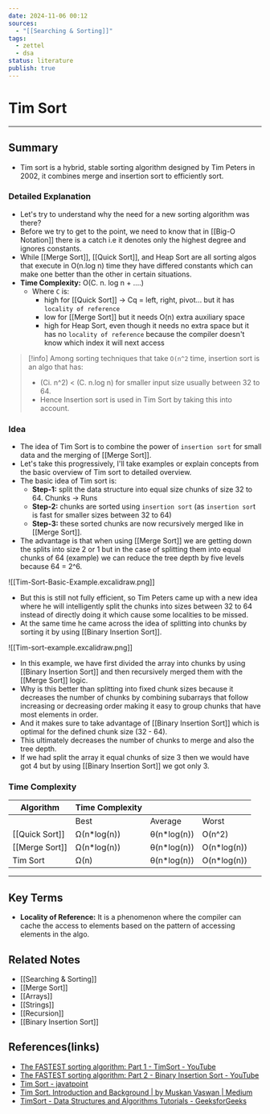 ```yaml
---
date: 2024-11-06 00:12
sources:
  - "[[Searching & Sorting]]"
tags:
  - zettel
  - dsa
status: literature
publish: true
---
```

# Tim Sort
---
## Summary
- Tim sort is a hybrid, stable sorting algorithm designed by Tim Peters in 2002, it combines merge and insertion sort to efficiently sort.

### Detailed Explanation

- Let's try to understand why the need for a new sorting algorithm was there?
- Before we try to get to the point, we need to know that in [[Big-O Notation]] there is a catch i.e it denotes only the highest degree and ignores constants.
- While [[Merge Sort]], [[Quick Sort]], and Heap Sort are all sorting algos that execute in O(n.log n) time they have differed constants which can make one better than the other in certain situations.
- **Time Complexity:** O(C. n. log n + ....)
	- Where `C` is:
		- high for [[Quick Sort]] -> Cq = left, right, pivot... but it has `locality of reference`
		- low for [[Merge Sort]] but it needs O(n) extra auxiliary space
		- high for Heap Sort, even though it needs no extra space but it has no `locality of reference` because the compiler doesn't know which index it will next access

> [!info]
> Among sorting techniques that take `O(n^2` time, insertion sort is an algo that has:
> - (Ci. n^2) < (C. n.log n) for smaller input size usually between 32 to 64.
> - Hence Insertion sort is used in Tim Sort by taking this into account.

### Idea
- The idea of Tim Sort is to combine the power of `insertion sort` for small data and the merging of [[Merge Sort]].
- Let's take this progressively, I'll take examples or explain concepts from the basic overview of Tim sort to detailed overview.
- The basic idea of Tim sort is:
	- **Step-1:** split the data structure into equal size chunks of size 32 to 64. Chunks -> Runs
	- **Step-2:** chunks are sorted using `insertion sort` (as `insertion sor`t is fast for smaller sizes between 32 to 64)
	- **Step-3:** these sorted chunks are now recursively merged like in [[Merge Sort]].
- The advantage is that when using [[Merge Sort]] we are getting down the splits into size 2 or 1 but in the case of splitting them into equal chunks of 64 (example) we can reduce the tree depth by five levels because 64 = 2^6.

![[Tim-Sort-Basic-Example.excalidraw.png]]

- But this is still not fully efficient, so Tim Peters came up with a new idea where he will intelligently split the chunks into sizes between 32 to 64 instead of directly doing it which cause some localities to be missed.
- At the same time he came across the idea of splitting into chunks by sorting it by using [[Binary Insertion Sort]].

![[Tim-sort-example.excalidraw.png]]

- In this example, we have first divided the array into chunks by using [[Binary Insertion Sort]] and then recursively merged them with the [[Merge Sort]] logic.
- Why is this better than splitting into fixed chunk sizes because it decreases the number of chunks by combining subarrays that follow increasing or decreasing order making it easy to group chunks that have most elements in order. 
- And it makes sure to take advantage of [[Binary Insertion Sort]] which is optimal for the defined chunk size (32 - 64).
- This ultimately decreases the number of chunks to merge and also the tree depth.
- If we had split the array it equal chunks of size 3 then we would have got 4 but by using [[Binary Insertion Sort]] we got only 3.

### Time Complexity

| **Algorithm** | **Time Complexity** |             |             |
| ------------- | ------------------- | ----------- | ----------- |
|               | Best                | Average     | Worst       |
| [[Quick Sort]]    | Ω(n*log(n))         | θ(n*log(n)) | O(n^2)      |
| [[Merge Sort]]    | Ω(n*log(n))         | θ(n*log(n)) | O(n*log(n)) |
| Tim Sort      | Ω(n)                | θ(n*log(n)) | O(n*log(n)) |

---
## Key Terms
- **Locality of Reference:** It is a phenomenon where the compiler can cache the access to elements based on the pattern of accessing elements in the algo.

## Related Notes
- [[Searching & Sorting]]
- [[Merge Sort]]
- [[Arrays]]
- [[Strings]]
- [[Recursion]]
- [[Binary Insertion Sort]]

## References(links)
- [The FASTEST sorting algorithm: Part 1 - TimSort - YouTube](https://www.youtube.com/watch?v=emeME__917E)
- [The FASTEST sorting algorithm: Part 2 - Binary Insertion Sort - YouTube](https://www.youtube.com/watch?v=6DOhQyqAAvU)
- [Tim Sort - javatpoint](https://www.javatpoint.com/tim-sort)
- [Tim Sort. Introduction and Background | by Muskan Vaswan | Medium](https://muskanvaswan.medium.com/tim-sort-48bffd550a9b)
- [TimSort - Data Structures and Algorithms Tutorials - GeeksforGeeks](https://www.geeksforgeeks.org/timsort/)